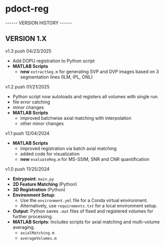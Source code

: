 # pdoct-reg
------ VERSION HISTORY ------

## VERSION 1.X ##  
v1.3 push 04/23/2025
- Add DOPU registration to Python script
- **MATLAB Scripts**
  - **new** `extractSeg.m` for generating SVP and DVP images based on 3 segmentation lines (ILM, IPL, ONL)

v1.2 push 01/21/2025
- Python script now autoloads and registers all volumes with single run
- file error catching
- minor changes
- **MATLAB Scripts**
  - improved batchwise axial matching with interpolation
  - other minor changes

v1.1 push 12/04/2024
- **MATLAB Scripts**
  - improved registration via batch axial matching
  - added code for visualization
  - **new** `evaluateReg.m` for MS-SSIM, SNR and CNR quantification

v1.0 push 11/25/2024
- **Entrypoint**: `main.py`
- **2D Feature Matching** (Python)
- **3D Registration** (Python)
- **Environment Setup**:
  - Use the `environment.yml` file for a Conda virtual environment.
  - Alternatively, use `requirements.txt` for a local environment setup.
- **Output**: Python saves `.mat` files of fixed and registered volumes for further processing.
- **MATLAB Scripts**: Includes scripts for axial matching and multi-volume averaging.
  - `axialMatching.m`
  - `averageVolumes.m`
